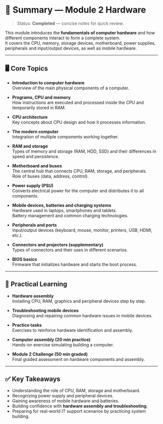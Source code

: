 # 📑 Summary — Module 2 Hardware

> Status: **Completed** — concise notes for quick review.


This module introduces the **fundamentals of computer hardware** and how different components interact to form a complete system.  
It covers the CPU, memory, storage devices, motherboard, power supplies, peripherals and input/output devices, as well as mobile hardware.

---

## 🖥️ Core Topics

- **Introduction to computer hardware**  
  Overview of the main physical components of a computer.

- **Programs, CPU and memory**  
  How instructions are executed and processed inside the CPU and temporarily stored in RAM.

- **CPU architecture**  
  Key concepts about CPU design and how it processes information.

- **The modern computer**  
  Integration of multiple components working together.

- **RAM and storage**  
  Types of memory and storage (RAM, HDD, SSD) and their differences in speed and persistence.

- **Motherboard and buses**  
  The central hub that connects CPU, RAM, storage, and peripherals.  
  Role of buses (data, address, control).

- **Power supply (PSU)**  
  Converts electrical power for the computer and distributes it to all components.

- **Mobile devices, batteries and charging systems**  
  Hardware used in laptops, smartphones and tablets.  
  Battery management and common charging technologies.

- **Peripherals and ports**  
  Input/output devices (keyboard, mouse, monitor, printers, USB, HDMI, etc.).

- **Connectors and projectors (supplementary)**  
  Types of connectors and their uses in different scenarios.

- **BIOS basics**  
  Firmware that initializes hardware and starts the boot process.

---

## 🔧 Practical Learning

- **Hardware assembly**  
  Installing CPU, RAM, graphics and peripheral devices step by step.

- **Troubleshooting mobile devices**  
  Diagnosing and repairing common hardware issues in mobile devices.

- **Practice tasks**  
  Exercises to reinforce hardware identification and assembly.

- **Computer assembly (20 min practice)**  
  Hands-on exercise simulating building a computer.

- **Module 2 Challenge (50 min graded)**  
  Final graded assessment on hardware components and assembly.

---

## ✅ Key Takeaways

- Understanding the role of CPU, RAM, storage and motherboard.  
- Recognizing power supply and peripheral devices.  
- Gaining awareness of mobile hardware and batteries.  
- Building confidence with **hardware assembly and troubleshooting**.  
- Preparing for real-world IT support scenarios by practicing system building.
